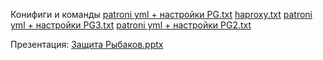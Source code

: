 Конифиги и команды
[patroni yml + настройки PG.txt](https://github.com/user-attachments/files/19315659/patroni.yml.%2B.PG.txt)
[haproxy.txt](https://github.com/user-attachments/files/19315660/haproxy.txt)
[patroni yml + настройки PG3.txt](https://github.com/user-attachments/files/19315661/patroni.yml.%2B.PG3.txt)
[patroni yml + настройки PG2.txt](https://github.com/user-attachments/files/19315662/patroni.yml.%2B.PG2.txt)

Презентация:
[Защита Рыбаков.pptx](https://github.com/user-attachments/files/19324232/default.pptx)
